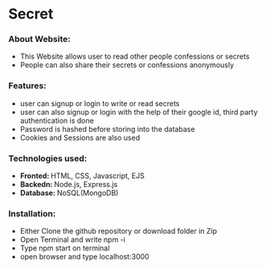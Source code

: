 # Secret

<h3>About Website:</h3>
<ul>
<li>This Website allows user to read other people confessions or secrets</li>
<li>People can also share their secrets or confessions anonymously</li>
</ul>

<h3>Features:</h3>
<ul>
  <li>user can signup or login to write or read secrets</li>
<li>user can also signup or login with the help of their google id, third party authentication is done</li>
  <li>Password is hashed before storing into the database</li>
  <li>Cookies and Sessions are also used</li>
 </ul>
 
 <h3>Technologies used:</h3>
 <ul>
  <li><b>Fronted: </b>HTML, CSS, Javascript, EJS</li>
  <li><b>Backedn: </b>Node.js, Express.js</li>
  <li><b>Database: </b>NoSQL(MongoDB)</li>
  </ul>
  
  <h3>Installation: </h3>
  <ul>
  <li>Either Clone the github repository or download folder in Zip</li>
  <li>Open Terminal and write npm -i </li>
  <li>Type npm start on terminal</li>
  <li>open browser and type localhost:3000</li>
  <ul>
